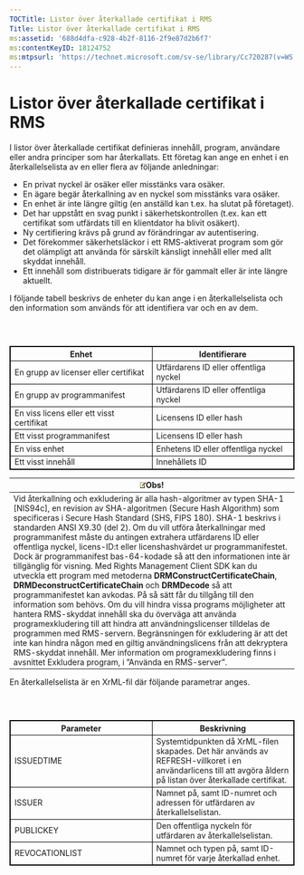 ```yaml
---
TOCTitle: Listor över återkallade certifikat i RMS
Title: Listor över återkallade certifikat i RMS
ms:assetid: '688d4dfa-c928-4b2f-8116-2f9e87d2b6f7'
ms:contentKeyID: 18124752
ms:mtpsurl: 'https://technet.microsoft.com/sv-se/library/Cc720287(v=WS.10)'
---
```


Listor över återkallade certifikat i RMS
========================================

I listor över återkallade certifikat definieras innehåll, program, användare eller andra principer som har återkallats. Ett företag kan ange en enhet i en återkallelselista av en eller flera av följande anledningar:

-   En privat nyckel är osäker eller misstänks vara osäker.
-   En ägare begär återkallning av en nyckel som misstänks vara osäker.
-   En enhet är inte längre giltig (en anställd kan t.ex. ha slutat på företaget).
-   Det har uppstått en svag punkt i säkerhetskontrollen (t.ex. kan ett certifikat som utfärdats till en klientdator ha blivit osäkert).
-   Ny certifiering krävs på grund av förändringar av autentisering.
-   Det förekommer säkerhetsläckor i ett RMS-aktiverat program som gör det olämpligt att använda för särskilt känsligt innehåll eller med allt skyddat innehåll.
-   Ett innehåll som distribuerats tidigare är för gammalt eller är inte längre aktuellt.

I följande tabell beskrivs de enheter du kan ange i en återkallelselista och den information som används för att identifiera var och en av dem.

###  

 
<table style="border:1px solid black;">
<colgroup>
<col width="50%" />
<col width="50%" />
</colgroup>
<thead>
<tr class="header">
<th style="border:1px solid black;" >Enhet</th>
<th style="border:1px solid black;" >Identifierare</th>
</tr>
</thead>
<tbody>
<tr class="odd">
<td style="border:1px solid black;">En grupp av licenser eller certifikat</td>
<td style="border:1px solid black;">Utfärdarens ID eller offentliga nyckel</td>
</tr>
<tr class="even">
<td style="border:1px solid black;">En grupp av programmanifest</td>
<td style="border:1px solid black;">Utfärdarens ID eller offentliga nyckel</td>
</tr>
<tr class="odd">
<td style="border:1px solid black;">En viss licens eller ett visst certifikat</td>
<td style="border:1px solid black;">Licensens ID eller hash</td>
</tr>
<tr class="even">
<td style="border:1px solid black;">Ett visst programmanifest</td>
<td style="border:1px solid black;">Licensens ID eller hash</td>
</tr>
<tr class="odd">
<td style="border:1px solid black;">En viss enhet</td>
<td style="border:1px solid black;">Enhetens ID eller offentliga nyckel</td>
</tr>
<tr class="even">
<td style="border:1px solid black;">Ett visst innehåll</td>
<td style="border:1px solid black;">Innehållets ID</td>
</tr>
</tbody>
</table>
  
| ![](images/Cc720287.note(WS.10).gif)Obs!                                                                                                                                                                                                                                                                                                                                                                                                                                                                                                                                                                                                                                                                                                                                                                                                                                                                                                                                                                                                                                                                                                                                                                                                 |  
|-----------------------------------------------------------------------------------------------------------------------------------------------------------------------------------------------------------------------------------------------------------------------------------------------------------------------------------------------------------------------------------------------------------------------------------------------------------------------------------------------------------------------------------------------------------------------------------------------------------------------------------------------------------------------------------------------------------------------------------------------------------------------------------------------------------------------------------------------------------------------------------------------------------------------------------------------------------------------------------------------------------------------------------------------------------------------------------------------------------------------------------------------------------------------------------------------------------------------------------------------------------------------|  
| Vid återkallning och exkludering är alla hash-algoritmer av typen SHA-1 \[NIS94c\], en revision av SHA-algoritmen (Secure Hash Algorithm) som specificeras i Secure Hash Standard (SHS, FIPS 180). SHA-1 beskrivs i standarden ANSI X9.30 (del 2). Om du vill utföra återkallningar med programmanifest måste du antingen extrahera utfärdarens ID eller offentliga nyckel, licens-ID:t eller licenshashvärdet ur programmanifestet. Dock är programmanifest bas-64-kodade så att den informationen inte är tillgänglig för visning. Med Rights Management Client SDK kan du utveckla ett program med metoderna **DRMConstructCertificateChain**, **DRMDeconstructCertificateChain** och **DRMDecode** så att programmanifestet kan avkodas. På så sätt får du tillgång till den information som behövs. Om du vill hindra vissa programs möjligheter att hantera RMS-skyddat innehåll ska du överväga att använda programexkludering till att hindra att användningslicenser tilldelas de programmen med RMS-servern. Begränsningen för exkludering är att det inte kan hindra någon med en giltig användningslicens från att dekryptera RMS-skyddat innehåll. Mer information om programexkludering finns i avsnittet Exkludera program, i ”Använda en RMS-server”. |
  
En återkallelselista är en XrML-fil där följande parametrar anges.
  
###  

 
<table style="border:1px solid black;">
<colgroup>
<col width="50%" />
<col width="50%" />
</colgroup>
<thead>
<tr class="header">
<th style="border:1px solid black;" >Parameter</th>
<th style="border:1px solid black;" >Beskrivning</th>
</tr>
</thead>
<tbody>
<tr class="odd">
<td style="border:1px solid black;">ISSUEDTIME</td>
<td style="border:1px solid black;">Systemtidpunkten då XrML-filen skapades. Det här används av REFRESH-villkoret i en användarlicens till att avgöra åldern på listan över återkallade certifikat.</td>
</tr>
<tr class="even">
<td style="border:1px solid black;">ISSUER</td>
<td style="border:1px solid black;">Namnet på, samt ID-numret och adressen för utfärdaren av återkallelselistan.</td>
</tr>
<tr class="odd">
<td style="border:1px solid black;">PUBLICKEY</td>
<td style="border:1px solid black;">Den offentliga nyckeln för utfärdaren av återkallelselistan.</td>
</tr>
<tr class="even">
<td style="border:1px solid black;">REVOCATIONLIST</td>
<td style="border:1px solid black;">Namnet och typen på, samt ID-numret för varje återkallad enhet.</td>
</tr>
</tbody>
</table>
